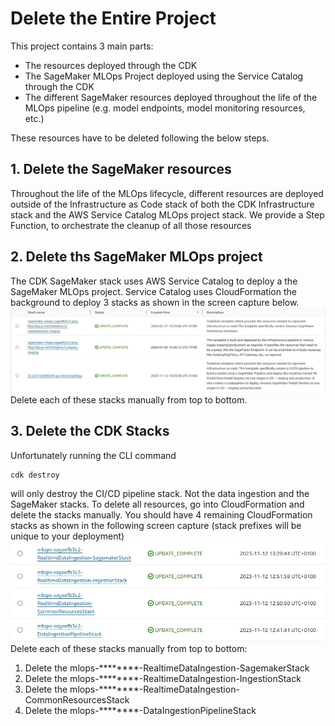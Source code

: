 # Delete the Entire Project
This project contains 3 main parts:
* The resources deployed through the CDK
* The SageMaker MLOps Project deployed using the Service Catalog through the CDK 
* The different SageMaker resources deployed throughout the life of the MLOps pipeline (e.g. model endpoints, model monitoring resources, etc.)

These resources have to be deleted following the below steps.
## 1. Delete the SageMaker resources
Throughout the life of the MLOps lifecycle, different resources are deployed outside of the Infrastructure as Code stack of both the CDK Infrastructure stack and the AWS Service Catalog MLOps project stack.
We provide a Step Function, to orchestrate the cleanup of all those resources
## 2. Delete ths SageMaker MLOps project
The CDK SageMaker stack uses AWS Service Catalog to deploy a the SageMaker MLOps project. Service Catalog uses CloudFormation the background to deploy 3 stacks as shown in the screen capture below.
![](doc/images/sagemaker-project-cloudformation-stacks.jpg)
Delete each of these stacks manually from top to bottom.
## 3. Delete the CDK Stacks
Unfortunately running the CLI command 
```
cdk destroy
```
will only destroy the CI/CD pipeline stack. Not the data ingestion and the SageMaker stacks. 
To delete all resources, go into CloudFormation and delete the stacks manually. You should have 4 remaining CloudFormation stacks as shown in the following screen capture (stack prefixes will be unique to your deployment)
![](doc/images/cdk-stacks.jpg)
Delete each of these stacks manually from top to bottom:
1. Delete the mlops-********-RealtimeDataIngestion-SagemakerStack
2. Delete the mlops-********-RealtimeDataIngestion-IngestionStack
3. Delete the mlops-********-RealtimeDataIngestion-CommonResourcesStack
4. Delete the mlops-********-DataIngestionPipelineStack
